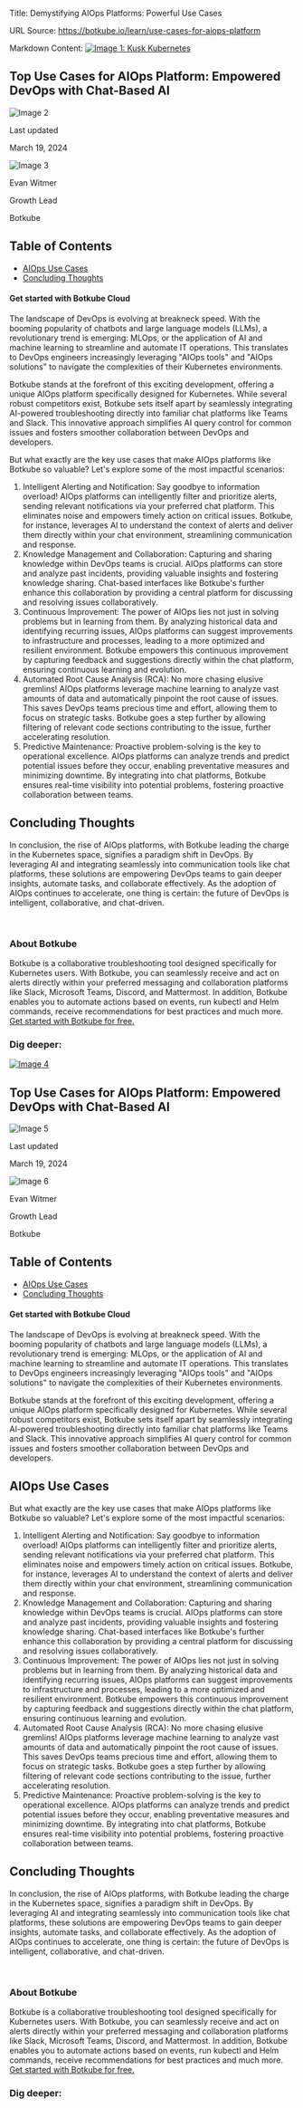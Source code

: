 Title: Demystifying AIOps Platforms: Powerful Use Cases

URL Source: https://botkube.io/learn/use-cases-for-aiops-platform

Markdown Content:
[![Image 1: Kusk Kubernetes](https://assets-global.website-files.com/633705de6adaa38599d8e258/6338148fa3f8a509639804fa_botkube-logo.svg)](https://botkube.io/)

Top Use Cases for AIOps Platform: Empowered DevOps with Chat-Based AI
---------------------------------------------------------------------

![Image 2](https://assets-global.website-files.com/634fabb21508d6c9db9bc46f/65fa0ba7997da02f4543c915_LEARN_TN_Definitions%20(8).png)

Last updated

March 19, 2024

![Image 3](https://assets-global.website-files.com/634fabb21508d6c9db9bc46f/64a86fdda4d8d06ce598598e_evan%20image.jpg)

Evan Witmer

Growth Lead

Botkube

Table of Contents
-----------------

*   [AIOps Use Cases](#aiops-use-cases)
*   [Concluding Thoughts](#concluding-thoughts)

#### Get started with Botkube Cloud

The landscape of DevOps is evolving at breakneck speed. With the booming popularity of chatbots and large language models (LLMs), a revolutionary trend is emerging: MLOps, or the application of AI and machine learning to streamline and automate IT operations. This translates to DevOps engineers increasingly leveraging "AIOps tools" and "AIOps solutions" to navigate the complexities of their Kubernetes environments.

Botkube stands at the forefront of this exciting development, offering a unique AIOps platform specifically designed for Kubernetes. While several robust competitors exist, Botkube sets itself apart by seamlessly integrating AI-powered troubleshooting directly into familiar chat platforms like Teams and Slack. This innovative approach simplifies AI query control for common issues and fosters smoother collaboration between DevOps and developers.

But what exactly are the key use cases that make AIOps platforms like Botkube so valuable? Let's explore some of the most impactful scenarios:

1.  Intelligent Alerting and Notification: Say goodbye to information overload! AIOps platforms can intelligently filter and prioritize alerts, sending relevant notifications via your preferred chat platform. This eliminates noise and empowers timely action on critical issues. Botkube, for instance, leverages AI to understand the context of alerts and deliver them directly within your chat environment, streamlining communication and response.
2.  Knowledge Management and Collaboration: Capturing and sharing knowledge within DevOps teams is crucial. AIOps platforms can store and analyze past incidents, providing valuable insights and fostering knowledge sharing. Chat-based interfaces like Botkube's further enhance this collaboration by providing a central platform for discussing and resolving issues collaboratively.
3.  Continuous Improvement: The power of AIOps lies not just in solving problems but in learning from them. By analyzing historical data and identifying recurring issues, AIOps platforms can suggest improvements to infrastructure and processes, leading to a more optimized and resilient environment. Botkube empowers this continuous improvement by capturing feedback and suggestions directly within the chat platform, ensuring continuous learning and evolution.
4.  Automated Root Cause Analysis (RCA): No more chasing elusive gremlins! AIOps platforms leverage machine learning to analyze vast amounts of data and automatically pinpoint the root cause of issues. This saves DevOps teams precious time and effort, allowing them to focus on strategic tasks. Botkube goes a step further by allowing filtering of relevant code sections contributing to the issue, further accelerating resolution.
5.  Predictive Maintenance: Proactive problem-solving is the key to operational excellence. AIOps platforms can analyze trends and predict potential issues before they occur, enabling preventative measures and minimizing downtime. By integrating into chat platforms, Botkube ensures real-time visibility into potential problems, fostering proactive collaboration between teams.

**Concluding Thoughts**
-----------------------

In conclusion, the rise of AIOps platforms, with Botkube leading the charge in the Kubernetes space, signifies a paradigm shift in DevOps. By leveraging AI and integrating seamlessly into communication tools like chat platforms, these solutions are empowering DevOps teams to gain deeper insights, automate tasks, and collaborate effectively. As the adoption of AIOps continues to accelerate, one thing is certain: the future of DevOps is intelligent, collaborative, and chat-driven.

‍

### About Botkube

Botkube is a collaborative troubleshooting tool designed specifically for Kubernetes users. With Botkube, you can seamlessly receive and act on alerts directly within your preferred messaging and collaboration platforms like Slack, Microsoft Teams, Discord, and Mattermost. In addition, Botkube enables you to automate actions based on events, run kubectl and Helm commands, receive recommendations for best practices and much more. [Get started with Botkube for free.](https://app.botkube.io/)

### Dig deeper:

[![Image 4](https://assets-global.website-files.com/633705de6adaa38599d8e258/6338148fa3f8a509639804fa_botkube-logo.svg)](https://botkube.io/)

Top Use Cases for AIOps Platform: Empowered DevOps with Chat-Based AI
---------------------------------------------------------------------

![Image 5](https://assets-global.website-files.com/634fabb21508d6c9db9bc46f/65fa0ba7997da02f4543c915_LEARN_TN_Definitions%20(8).png)

Last updated

March 19, 2024

![Image 6](https://assets-global.website-files.com/634fabb21508d6c9db9bc46f/64a86fdda4d8d06ce598598e_evan%20image.jpg)

Evan Witmer

Growth Lead

Botkube

Table of Contents
-----------------

*   [AIOps Use Cases](#aiops-use-cases-2)
*   [Concluding Thoughts](#concluding-thoughts-2)

#### Get started with Botkube Cloud

The landscape of DevOps is evolving at breakneck speed. With the booming popularity of chatbots and large language models (LLMs), a revolutionary trend is emerging: MLOps, or the application of AI and machine learning to streamline and automate IT operations. This translates to DevOps engineers increasingly leveraging "AIOps tools" and "AIOps solutions" to navigate the complexities of their Kubernetes environments.

Botkube stands at the forefront of this exciting development, offering a unique AIOps platform specifically designed for Kubernetes. While several robust competitors exist, Botkube sets itself apart by seamlessly integrating AI-powered troubleshooting directly into familiar chat platforms like Teams and Slack. This innovative approach simplifies AI query control for common issues and fosters smoother collaboration between DevOps and developers.

**AIOps Use Cases**
-------------------

But what exactly are the key use cases that make AIOps platforms like Botkube so valuable? Let's explore some of the most impactful scenarios:

1.  Intelligent Alerting and Notification: Say goodbye to information overload! AIOps platforms can intelligently filter and prioritize alerts, sending relevant notifications via your preferred chat platform. This eliminates noise and empowers timely action on critical issues. Botkube, for instance, leverages AI to understand the context of alerts and deliver them directly within your chat environment, streamlining communication and response.
2.  Knowledge Management and Collaboration: Capturing and sharing knowledge within DevOps teams is crucial. AIOps platforms can store and analyze past incidents, providing valuable insights and fostering knowledge sharing. Chat-based interfaces like Botkube's further enhance this collaboration by providing a central platform for discussing and resolving issues collaboratively.
3.  Continuous Improvement: The power of AIOps lies not just in solving problems but in learning from them. By analyzing historical data and identifying recurring issues, AIOps platforms can suggest improvements to infrastructure and processes, leading to a more optimized and resilient environment. Botkube empowers this continuous improvement by capturing feedback and suggestions directly within the chat platform, ensuring continuous learning and evolution.
4.  Automated Root Cause Analysis (RCA): No more chasing elusive gremlins! AIOps platforms leverage machine learning to analyze vast amounts of data and automatically pinpoint the root cause of issues. This saves DevOps teams precious time and effort, allowing them to focus on strategic tasks. Botkube goes a step further by allowing filtering of relevant code sections contributing to the issue, further accelerating resolution.
5.  Predictive Maintenance: Proactive problem-solving is the key to operational excellence. AIOps platforms can analyze trends and predict potential issues before they occur, enabling preventative measures and minimizing downtime. By integrating into chat platforms, Botkube ensures real-time visibility into potential problems, fostering proactive collaboration between teams.

**Concluding Thoughts**
-----------------------

In conclusion, the rise of AIOps platforms, with Botkube leading the charge in the Kubernetes space, signifies a paradigm shift in DevOps. By leveraging AI and integrating seamlessly into communication tools like chat platforms, these solutions are empowering DevOps teams to gain deeper insights, automate tasks, and collaborate effectively. As the adoption of AIOps continues to accelerate, one thing is certain: the future of DevOps is intelligent, collaborative, and chat-driven.

‍

### About Botkube

Botkube is a collaborative troubleshooting tool designed specifically for Kubernetes users. With Botkube, you can seamlessly receive and act on alerts directly within your preferred messaging and collaboration platforms like Slack, Microsoft Teams, Discord, and Mattermost. In addition, Botkube enables you to automate actions based on events, run kubectl and Helm commands, receive recommendations for best practices and much more. [Get started with Botkube for free.](https://app.botkube.io/)

### Dig deeper:
